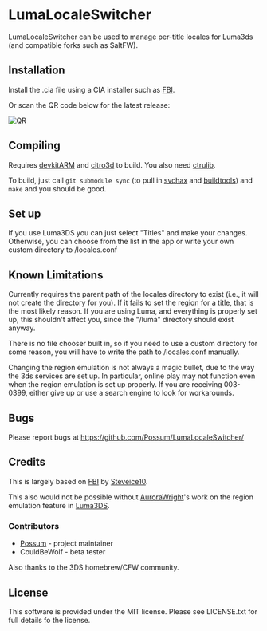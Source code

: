 # LumaLocaleSwitcher

LumaLocaleSwitcher can be used to manage per-title locales for Luma3ds (and
compatible forks such as SaltFW).

## Installation

Install the .cia file using a CIA installer such as
[FBI](https://github.com/Steveice10/FBI/releases).

Or scan the QR code below for the latest release:

![QR](https://raw.githubusercontent.com/Possum/LumaLocaleSwitcher/master/qr/latest.png)

## Compiling

Requires [devkitARM](http://sourceforge.net/projects/devkitpro/files/devkitARM/)
and [citro3d](https://github.com/fincs/citro3d) to build. You also need
[ctrulib](https://github.com/smealum/ctrulib).

To build, just call `git submodule sync` (to pull in
[svchax](https://github.com/aliaspider/svchax) and
[buildtools](git://github.com/Steveice10/buildtools)) and `make` and you should
be good.

##  Set up

If you use Luma3DS you can just select "Titles" and make your changes.
Otherwise, you can choose from the list in the app or write your own custom
directory to /locales.conf

## Known Limitations

Currently requires the parent path of the locales directory to exist (i.e., it
will not create the directory for you). If it fails to set the region for a
title, that is the most likely reason. If you are using Luma, and everything is
properly set up, this shouldn't affect you, since the "/luma" directory should
exist anyway.

There is no file chooser built in, so if you need to use a custom directory for
some reason, you will have to write the path to /locales.conf manually.

Changing the region emulation is not always a magic bullet, due to the way the
3ds services are set up. In particular, online play may not function even when
the region emulation is set up properly. If you are receiving 003-0399, either
give up or use a search engine to look for workarounds.

## Bugs

Please report bugs at https://github.com/Possum/LumaLocaleSwitcher/

## Credits

This is largely based on [FBI](https://github.com/Steveice10/FBI) by
[Steveice10](https://github.com/Steveice10).

This also would not be possible without
[AuroraWright](https://github.com/AuroraWright)'s work on the region emulation
feature in [Luma3DS](https://github.com/AuroraWright/Luma3DS/).

### Contributors

* [Possum](https://github.com/Possum) - project maintainer
* CouldBeWolf - beta tester

Also thanks to the 3DS homebrew/CFW community.

## License

This software is provided under the MIT license. Please see LICENSE.txt for full
details fo the license.
